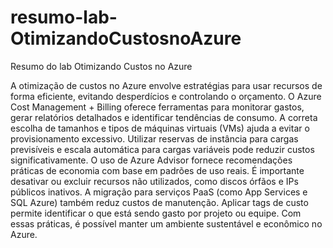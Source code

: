 # resumo-lab-OtimizandoCustosnoAzure
Resumo do lab Otimizando Custos no Azure

A otimização de custos no Azure envolve estratégias para usar recursos de forma eficiente, evitando desperdícios e controlando o orçamento. O Azure Cost Management + Billing oferece ferramentas para monitorar gastos, gerar relatórios detalhados e identificar tendências de consumo. A correta escolha de tamanhos e tipos de máquinas virtuais (VMs) ajuda a evitar o provisionamento excessivo. Utilizar reservas de instância para cargas previsíveis e escala automática para cargas variáveis pode reduzir custos significativamente. O uso de Azure Advisor fornece recomendações práticas de economia com base em padrões de uso reais. É importante desativar ou excluir recursos não utilizados, como discos órfãos e IPs públicos inativos. A migração para serviços PaaS (como App Services e SQL Azure) também reduz custos de manutenção. Aplicar tags de custo permite identificar o que está sendo gasto por projeto ou equipe. Com essas práticas, é possível manter um ambiente sustentável e econômico no Azure.
